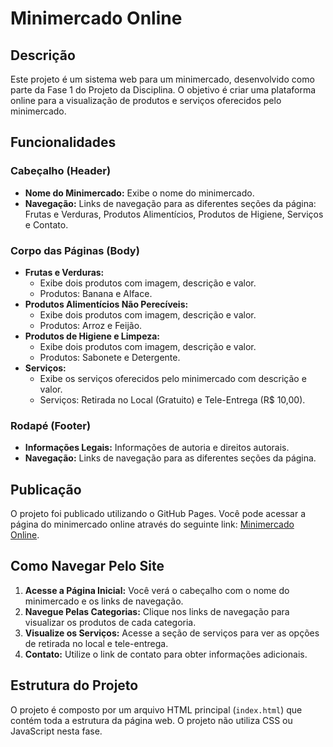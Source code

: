 # Minimercado Online

## Descrição
Este projeto é um sistema web para um minimercado, desenvolvido como parte da Fase 1 do Projeto da Disciplina. O objetivo é criar uma plataforma online para a visualização de produtos e serviços oferecidos pelo minimercado.

## Funcionalidades

### Cabeçalho (Header)
- **Nome do Minimercado:** Exibe o nome do minimercado.
- **Navegação:** Links de navegação para as diferentes seções da página: Frutas e Verduras, Produtos Alimentícios, Produtos de Higiene, Serviços e Contato.

### Corpo das Páginas (Body)
- **Frutas e Verduras:**
  - Exibe dois produtos com imagem, descrição e valor.
  - Produtos: Banana e Alface.
- **Produtos Alimentícios Não Perecíveis:**
  - Exibe dois produtos com imagem, descrição e valor.
  - Produtos: Arroz e Feijão.
- **Produtos de Higiene e Limpeza:**
  - Exibe dois produtos com imagem, descrição e valor.
  - Produtos: Sabonete e Detergente.
- **Serviços:**
  - Exibe os serviços oferecidos pelo minimercado com descrição e valor.
  - Serviços: Retirada no Local (Gratuito) e Tele-Entrega (R$ 10,00).

### Rodapé (Footer)
- **Informações Legais:** Informações de autoria e direitos autorais.
- **Navegação:** Links de navegação para as diferentes seções da página.

## Publicação
O projeto foi publicado utilizando o GitHub Pages. Você pode acessar a página do minimercado online através do seguinte link: [Minimercado Online](https://seuusuario.github.io/nome-do-repositorio).

## Como Navegar Pelo Site
1. **Acesse a Página Inicial:** Você verá o cabeçalho com o nome do minimercado e os links de navegação.
2. **Navegue Pelas Categorias:** Clique nos links de navegação para visualizar os produtos de cada categoria.
3. **Visualize os Serviços:** Acesse a seção de serviços para ver as opções de retirada no local e tele-entrega.
4. **Contato:** Utilize o link de contato para obter informações adicionais.

## Estrutura do Projeto
O projeto é composto por um arquivo HTML principal (`index.html`) que contém toda a estrutura da página web. O projeto não utiliza CSS ou JavaScript nesta fase.

